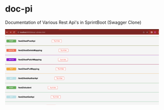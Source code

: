 # doc-pi
Documentation of Various Rest Api's in SprintBoot (Swagger Clone)

![Demo](https://github.com/saksham2105/doc-pi/blob/master/src/main/resources/Screenshot%202023-08-30%20at%209.53.58%20PM.png)

